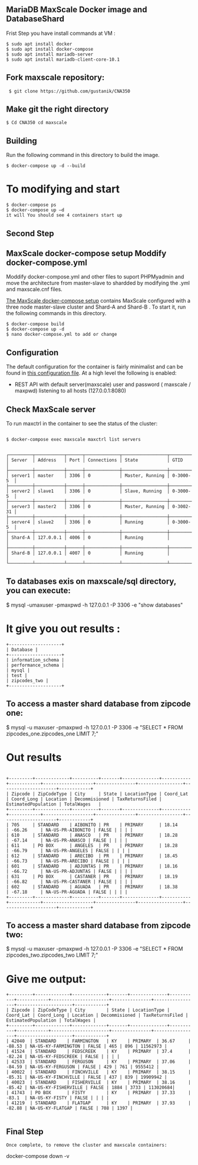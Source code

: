## MariaDB MaxScale Docker image and DatabaseShard

Frist Step you have  install commands at VM :
```
$ sudo apt install docker
$ sudo apt install docker-compose
$ sudo apt install mariadb-server
$ sudo apt install mariadb-client-core-10.1
```



## Fork maxscale repository: 
```
 $ git clone https://github.com/gustanik/CNA350
```
## Make git the right directory
```
$ Cd CNA350 cd maxscale

```

## Building

Run the following command in this directory to build the image.

```
$ docker-compose up -d --build

```

# To modifying and start 

```
$ docker-compose ps
$ docker-compose up –d 
it will You should see 4 containers start up

```
## Second Step

## MaxScale docker-compose setup Moddify docker-compose.yml 
 Moddify docker-compose.yml and other files to suport PHPMyadmin and move the architecture from master-slave to shardded by modifying the .yml and maxscale.cnf files.

[The MaxScale docker-compose setup](./docker-compose.yml) contains MaxScale
configured with a three node master-slave cluster and Shard-A and Shard-B . To start it, run the
following commands in this directory.

```
$ docker-compose build
$ docker-compose up -d
$ nano docker-compose.yml to add or change
```

## Configuration
The default configuration for the container is fairly minimalist and can be found in [this configuration file](./maxscale.cnf). At a high level the following is enabled:
- REST API with default server(maxscale) user and password ( maxscale / maxpwd) listening to all hosts (127.0.0.1:8080) 

## Check MaxScale server

To run maxctrl in the container to see the status of the cluster:

```

```


```
$ docker-compose exec maxscale maxctrl list servers


┌─────────┬───────────┬──────┬─────────────┬─────────────────┬───────────┐
│ Server  │ Address   │ Port │ Connections │ State           │ GTID      │
├─────────┼───────────┼──────┼─────────────┼─────────────────┼───────────┤
│ server1 │ master    │ 3306 │ 0           │ Master, Running │ 0-3000-5  │
├─────────┼───────────┼──────┼─────────────┼─────────────────┼───────────┤
│ server2 │ slave1    │ 3306 │ 0           │ Slave, Running  │ 0-3000-5  │
├─────────┼───────────┼──────┼─────────────┼─────────────────┼───────────┤
│ server3 │ master2   │ 3306 │ 0           │ Master, Running │ 0-3002-31 │
├─────────┼───────────┼──────┼─────────────┼─────────────────┼───────────┤
│ server4 │ slave2    │ 3306 │ 0           │ Running         │ 0-3000-5  │
├─────────┼───────────┼──────┼─────────────┼─────────────────┼───────────┤
│ Shard-A │ 127.0.0.1 │ 4006 │ 0           │ Running         │           │
├─────────┼───────────┼──────┼─────────────┼─────────────────┼───────────┤
│ Shard-B │ 127.0.0.1 │ 4007 │ 0           │ Running         │           │
└─────────┴───────────┴──────┴─────────────┴─────────────────┴───────────┘

```




## To databases exis on maxscale/sql directory, you can execute:
$ mysql -umaxuser -pmaxpwd -h 127.0.0.1 -P 3306 -e "show databases" 

# It give you out results :

```
+--------------------+
| Database |
+--------------------+
| information_schema |
| performance_schema |
| mysql |
| test |
| zipcodes_two |
+--------------------+

```


## To access a master shard database from zipcode one:
   $ mysql -u maxuser -pmaxpwd -h 127.0.0.1 -P 3306 -e "SELECT * FROM zipcodes_one.zipcodes_one LIMIT 7;"
   
   #  Out results 
  ```
   
+---------+-------------+----------+-------+--------------+-----------+------------+-------------------+---------------+-----------------+---------------------+------------+
| Zipcode | ZipCodeType | City     | State | LocationType | Coord_Lat | Coord_Long | Location | Decommisioned | TaxReturnsFiled | EstimatedPopulation | TotalWages   |
+---------+-------------+----------+-------+--------------+-----------+------------+-------------------+---------------+-----------------+---------------------+------------+
| 705     | STANDARD    | AIBONITO | PR    | PRIMARY      | 18.14     | -66.26     | NA-US-PR-AIBONITO | FALSE | | | |
| 610     | STANDARD    | ANASCO   | PR    | PRIMARY      | 18.28     | -67.14     | NA-US-PR-ANASCO | FALSE | | | |
| 611     | PO BOX      | ANGELES  | PR    | PRIMARY      | 18.28     | -66.79     | NA-US-PR-ANGELES | FALSE | | | |
| 612     | STANDARD    | ARECIBO  | PR    | PRIMARY      | 18.45     | -66.73     | NA-US-PR-ARECIBO | FALSE | | | |
| 601     | STANDARD    | ADJUNTAS | PR    | PRIMARY      | 18.16     | -66.72     | NA-US-PR-ADJUNTAS | FALSE | | | |
| 631     | PO BOX      | CASTANER | PR    | PRIMARY      | 18.19     | -66.82     | NA-US-PR-CASTANER | FALSE | | | |
| 602     | STANDARD    | AGUADA   | PR    | PRIMARY      | 18.38     | -67.18     | NA-US-PR-AGUADA | FALSE | | | |
+---------+-------------+----------+-------+--------------+-----------+------------+-------------------+---------------+-----------------+---------------------+------------+

 ```



## To access a master shard database from zipcode two:
   
$ mysql -u maxuser -pmaxpwd -h 127.0.0.1 -P 3306 -e "SELECT * FROM zipcodes_two.zipcodes_two LIMIT 7;"
 
 

# Give me output:

```
+---------+-------------+-------------+-------+--------------+-----------+------------+----------------------+---------------+-----------------+---------------------+------------+
| Zipcode | ZipCodeType | City        | State | LocationType | Coord_Lat | Coord_Long | Location | Decommisioned | TaxReturnsFiled | EstimatedPopulation | TotalWages |
+---------+-------------+-------------+-------+--------------+-----------+------------+----------------------+---------------+-----------------+---------------------+------------+
| 42040  | STANDARD    | FARMINGTON   | KY    | PRIMARY  | 36.67     | -88.53 | NA-US-KY-FARMINGTON | FALSE | 465 | 896 | 11562973 |
| 41524  | STANDARD    | FEDSCREEK    | KY    | PRIMARY  | 37.4      | -82.24 | NA-US-KY-FEDSCREEK | FALSE | | | |
| 42533  | STANDARD    | FERGUSON     | KY    | PRIMARY  | 37.06     | -84.59 | NA-US-KY-FERGUSON | FALSE | 429 | 761 | 9555412 |
| 40022  | STANDARD    | FINCHVILLE   | KY    | PRIMARY  | 38.15     | -85.31 | NA-US-KY-FINCHVILLE | FALSE | 437 | 839 | 19909942 |
| 40023  | STANDARD    | FISHERVILLE  | KY    | PRIMARY  | 38.16     | -85.42 | NA-US-KY-FISHERVILLE | FALSE | 1884 | 3733 | 113020684|
| 41743  | PO BOX      | FISTY        | KY    | PRIMARY  | 37.33     | -83.1  | NA-US-KY-FISTY | FALSE | | | |
| 41219  | STANDARD    | FLATGAP      | KY    | PRIMARY  | 37.93     | -82.88 | NA-US-KY-FLATGAP | FALSE | 708 | 1397 |


```



## Final Step
```
Once complete, to remove the cluster and maxscale containers:

```
docker-compose down -v
```





